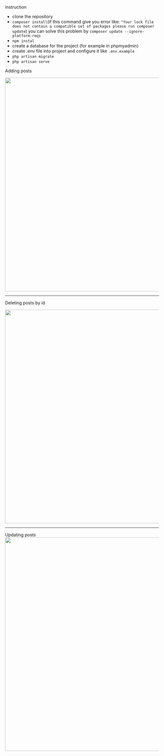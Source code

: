 instruction

- clone the repository 
- ``composer install``(if this command give you error like: ``"Your lock file does not contain a compatible set of packages please run composer update``) you can solve this problem by  ``composer update --ignore-platform-reqs``
- ``npm instal``
- create a database for the project (for example in phpmyadmin) 
- create .env file into project and configure it like ``.env.example``
- ``php artisan migrate``
- ``php artisan serve``


Adding posts

<img src="/add.gif" width="700"/>
<hr>

Deleting posts by id

<img src="/delete.gif" width="700"/>
<hr>
Updating posts
<img src="/update.gif" width="700"/>
